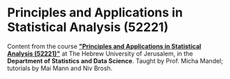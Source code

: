# Principles and Applications in Statistical Analysis (52221)

Content from the course [**"Principles and Applications in Statistical Analysis (52221)"**](https://shnaton.huji.ac.il/index.php/NewSyl/52221/2/2025/) at The Hebrew University of Jerusalem, in the **Department of Statistics and Data Science**.
Taught by Prof. Micha Mandel; tutorials by Mai Mann and Niv Brosh.
